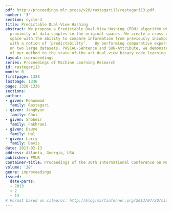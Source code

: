 ```yaml
---
pdf: http://proceedings.mlr.press/v28/rastegari13/rastegari13.pdf
number: '3'
section: cycle-3
title: Predictable Dual-View Hashing
abstract: We propose a Predictable Dual-View Hashing (PDH) algorithm which embeds
  proximity of data samples in the original spaces. We create a cross-view hamming
  space with the ability to compare information from previously incomparable domains
  with a notion of ‘predictability’.   By performing comparative experimental analysis
  on two large datasets, PASCAL-Sentence and SUN-Attribute, we demonstrate the superiority
  of our method to the state-of-the-art dual-view binary code learning algorithms.
layout: inproceedings
series: Proceedings of Machine Learning Research
id: rastegari13
month: 0
firstpage: 1328
lastpage: 1336
page: 1328-1336
sections: 
author:
- given: Mohammad
  family: Rastegari
- given: Jonghyun
  family: Choi
- given: Shobeir
  family: Fakhraei
- given: Daume
  family: Hal
- given: Larry
  family: Davis
date: 2013-02-13
address: Atlanta, Georgia, USA
publisher: PMLR
container-title: Proceedings of the 30th International Conference on Machine Learning
volume: '28'
genre: inproceedings
issued:
  date-parts:
  - 2013
  - 2
  - 13
# Format based on citeproc: http://blog.martinfenner.org/2013/07/30/citeproc-yaml-for-bibliographies/
---
```

